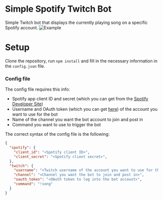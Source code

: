 # Simple Spotify Twitch Bot
Simple Twitch bot that displays the currently playing song on a specific Spotify account.
![Example](https://i.imgur.com/Dst1zrb.png)

# Setup
Clone the repository, run `npm install` and fill in the necessary information in the `config.json` file.

### Config file
The config file requires this info:
* Spotify app client ID and secret (which you can get from the [Spotify Developer Site](https://developer.spotify.com/))
* Username and OAuth token (which you can get [here](https://twitchapps.com/tmi/)) of the account you want to use for the bot
* Name of the channel you want the bot account to join and post in
* Command you want to use to trigger the bot

The correct syntax of the config file is the following:
```json
{
  "spotify": {
    "client_id": "<Spotify client ID>",
    "client_secret": "<Spotify client secret>",
  },
  "twitch": {
    "username": "<Twitch username of the account you want to use for the bot>",
    "channel": "<Channel you want the bot to join and post in>",
    "oauth_token": "<OAuth token to log into the bot account>",
    "command": "!song"
  }
}
```
